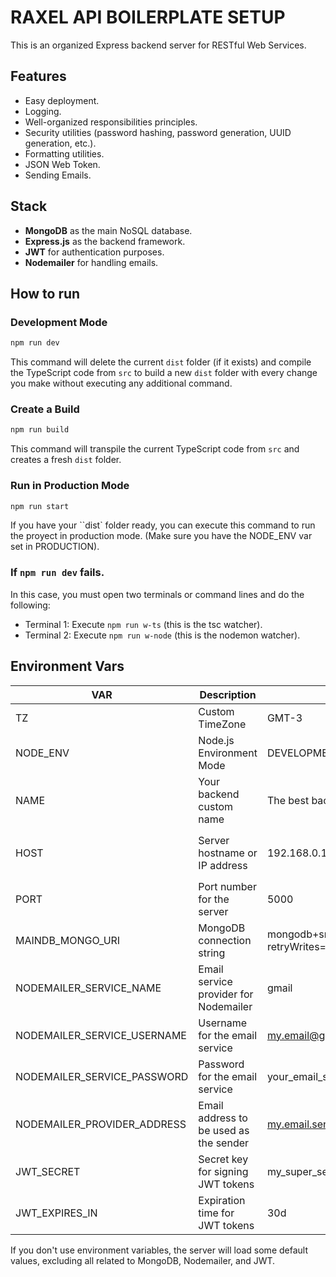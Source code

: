 # RAXEL API BOILERPLATE SETUP

This is an organized Express backend server for RESTful Web Services.

## Features

-   Easy deployment.
-   Logging.
-   Well-organized responsibilities principles.
-   Security utilities (password hashing, password generation, UUID generation, etc.).
-   Formatting utilities.
-   JSON Web Token.
-   Sending Emails.

## Stack

-   **MongoDB** as the main NoSQL database.
-   **Express.js** as the backend framework.
-   **JWT** for authentication purposes.
-   **Nodemailer** for handling emails.

## How to run

### Development Mode

```bash
npm run dev
```

This command will delete the current `dist` folder (if it exists) and compile the TypeScript code from `src` to build a new `dist` folder with every change you make without executing any additional command.

### Create a Build

```bash
npm run build
```

This command will transpile the current TypeScript code from `src` and creates a fresh `dist` folder.

### Run in Production Mode

```bash
npm run start
```

If you have your ``dist` folder ready, you can execute this command to run the proyect in production mode. (Make sure you have the NODE_ENV var set in PRODUCTION).

### If `npm run dev` fails.

In this case, you must open two terminals or command lines and do the following:

-   Terminal 1: Execute `npm run w-ts` (this is the tsc watcher).
-   Terminal 2: Execute `npm run w-node` (this is the nodemon watcher).

## Environment Vars

| VAR                         | Description                            | Example                                                                                                | Optional                      |
| --------------------------- | -------------------------------------- | ------------------------------------------------------------------------------------------------------ | ----------------------------- |
| TZ                          | Custom TimeZone                        | GMT-3                                                                                                  | true                          |
| NODE_ENV                    | Node.js Environment Mode               | DEVELOPMENT                                                                                            | true                          |
| NAME                        | Your backend custom name               | The best backend                                                                                       | true                          |
| HOST                        | Server hostname or IP address          | 192.168.0.1                                                                                            | true, defaults to `localhost` |
| PORT                        | Port number for the server             | 5000                                                                                                   | true, defaults to `3000`      |
| MAINDB_MONGO_URI            | MongoDB connection string              | mongodb+srv://username:password@cluster.mongodb.net/dbname?retryWrites=true&w=majority&appName=AppName | true                          |
| NODEMAILER_SERVICE_NAME     | Email service provider for Nodemailer  | gmail                                                                                                  | true                          |
| NODEMAILER_SERVICE_USERNAME | Username for the email service         | my.email@gmail.com                                                                                     | true                          |
| NODEMAILER_SERVICE_PASSWORD | Password for the email service         | your_email_secret_password                                                                             | true                          |
| NODEMAILER_PROVIDER_ADDRESS | Email address to be used as the sender | my.email.sender@gmail.com                                                                              | true                          |
| JWT_SECRET                  | Secret key for signing JWT tokens      | my_super_secret                                                                                        | true                          |
| JWT_EXPIRES_IN              | Expiration time for JWT tokens         | 30d                                                                                                    | true                          |

If you don't use environment variables, the server will load some default values, excluding all related to MongoDB, Nodemailer, and JWT.
